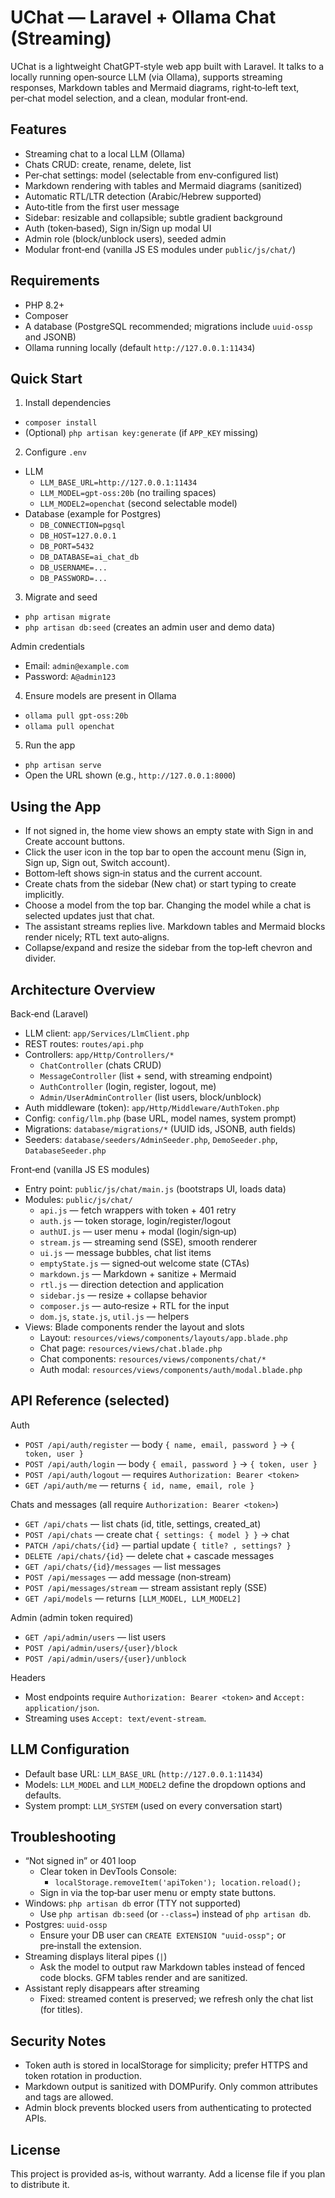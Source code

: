 # UChat — Laravel + Ollama Chat (Streaming)

UChat is a lightweight ChatGPT‑style web app built with Laravel. It talks to a locally running open‑source LLM (via Ollama), supports streaming responses, Markdown tables and Mermaid diagrams, right‑to‑left text, per‑chat model selection, and a clean, modular front‑end.

## Features

- Streaming chat to a local LLM (Ollama)
- Chats CRUD: create, rename, delete, list
- Per‑chat settings: model (selectable from env‑configured list)
- Markdown rendering with tables and Mermaid diagrams (sanitized)
- Automatic RTL/LTR detection (Arabic/Hebrew supported)
- Auto‑title from the first user message
- Sidebar: resizable and collapsible; subtle gradient background
- Auth (token‑based), Sign in/Sign up modal UI
- Admin role (block/unblock users), seeded admin
- Modular front‑end (vanilla JS ES modules under `public/js/chat/`)

## Requirements

- PHP 8.2+
- Composer
- A database (PostgreSQL recommended; migrations include `uuid-ossp` and JSONB)
- Ollama running locally (default `http://127.0.0.1:11434`)

## Quick Start

1) Install dependencies

- `composer install`
- (Optional) `php artisan key:generate` (if `APP_KEY` missing)

2) Configure `.env`

- LLM
  - `LLM_BASE_URL=http://127.0.0.1:11434`
  - `LLM_MODEL=gpt-oss:20b` (no trailing spaces)
  - `LLM_MODEL2=openchat` (second selectable model)
- Database (example for Postgres)
  - `DB_CONNECTION=pgsql`
  - `DB_HOST=127.0.0.1`
  - `DB_PORT=5432`
  - `DB_DATABASE=ai_chat_db`
  - `DB_USERNAME=...`
  - `DB_PASSWORD=...`

3) Migrate and seed

- `php artisan migrate`
- `php artisan db:seed` (creates an admin user and demo data)

Admin credentials

- Email: `admin@example.com`
- Password: `A@admin123`

4) Ensure models are present in Ollama

- `ollama pull gpt-oss:20b`
- `ollama pull openchat`

5) Run the app

- `php artisan serve`
- Open the URL shown (e.g., `http://127.0.0.1:8000`)

## Using the App

- If not signed in, the home view shows an empty state with Sign in and Create account buttons.
- Click the user icon in the top bar to open the account menu (Sign in, Sign up, Sign out, Switch account).
- Bottom‑left shows sign‑in status and the current account.
- Create chats from the sidebar (New chat) or start typing to create implicitly.
- Choose a model from the top bar. Changing the model while a chat is selected updates just that chat.
- The assistant streams replies live. Markdown tables and Mermaid blocks render nicely; RTL text auto‑aligns.
- Collapse/expand and resize the sidebar from the top‑left chevron and divider.

## Architecture Overview

Back‑end (Laravel)

- LLM client: `app/Services/LlmClient.php`
- REST routes: `routes/api.php`
- Controllers: `app/Http/Controllers/*`
  - `ChatController` (chats CRUD)
  - `MessageController` (list + send, with streaming endpoint)
  - `AuthController` (login, register, logout, me)
  - `Admin/UserAdminController` (list users, block/unblock)
- Auth middleware (token): `app/Http/Middleware/AuthToken.php`
- Config: `config/llm.php` (base URL, model names, system prompt)
- Migrations: `database/migrations/*` (UUID ids, JSONB, auth fields)
- Seeders: `database/seeders/AdminSeeder.php`, `DemoSeeder.php`, `DatabaseSeeder.php`

Front‑end (vanilla JS ES modules)

- Entry point: `public/js/chat/main.js` (bootstraps UI, loads data)
- Modules: `public/js/chat/`
  - `api.js` — fetch wrappers with token + 401 retry
  - `auth.js` — token storage, login/register/logout
  - `authUI.js` — user menu + modal (login/sign‑up)
  - `stream.js` — streaming send (SSE), smooth renderer
  - `ui.js` — message bubbles, chat list items
  - `emptyState.js` — signed‑out welcome state (CTAs)
  - `markdown.js` — Markdown + sanitize + Mermaid
  - `rtl.js` — direction detection and application
  - `sidebar.js` — resize + collapse behavior
  - `composer.js` — auto‑resize + RTL for the input
  - `dom.js`, `state.js`, `util.js` — helpers
- Views: Blade components render the layout and slots
  - Layout: `resources/views/components/layouts/app.blade.php`
  - Chat page: `resources/views/chat.blade.php`
  - Chat components: `resources/views/components/chat/*`
  - Auth modal: `resources/views/components/auth/modal.blade.php`

## API Reference (selected)

Auth

- `POST /api/auth/register` — body `{ name, email, password }` → `{ token, user }`
- `POST /api/auth/login` — body `{ email, password }` → `{ token, user }`
- `POST /api/auth/logout` — requires `Authorization: Bearer <token>`
- `GET /api/auth/me` — returns `{ id, name, email, role }`

Chats and messages (all require `Authorization: Bearer <token>`)

- `GET /api/chats` — list chats (id, title, settings, created_at)
- `POST /api/chats` — create chat `{ settings: { model } }` → chat
- `PATCH /api/chats/{id}` — partial update `{ title? , settings? }`
- `DELETE /api/chats/{id}` — delete chat + cascade messages
- `GET /api/chats/{id}/messages` — list messages
- `POST /api/messages` — add message (non‑stream)
- `POST /api/messages/stream` — stream assistant reply (SSE)
- `GET /api/models` — returns `[LLM_MODEL, LLM_MODEL2]`

Admin (admin token required)

- `GET /api/admin/users` — list users
- `POST /api/admin/users/{user}/block`
- `POST /api/admin/users/{user}/unblock`

Headers

- Most endpoints require `Authorization: Bearer <token>` and `Accept: application/json`.
- Streaming uses `Accept: text/event-stream`.

## LLM Configuration

- Default base URL: `LLM_BASE_URL` (`http://127.0.0.1:11434`)
- Models: `LLM_MODEL` and `LLM_MODEL2` define the dropdown options and defaults.
- System prompt: `LLM_SYSTEM` (used on every conversation start)

## Troubleshooting

- “Not signed in” or 401 loop
  - Clear token in DevTools Console:
    - `localStorage.removeItem('apiToken'); location.reload();`
  - Sign in via the top‑bar user menu or empty state buttons.
- Windows: `php artisan db` error (TTY not supported)
  - Use `php artisan db:seed` (or `--class=`) instead of `php artisan db`.
- Postgres: `uuid-ossp`
  - Ensure your DB user can `CREATE EXTENSION "uuid-ossp";` or pre‑install the extension.
- Streaming displays literal pipes (`|`)
  - Ask the model to output raw Markdown tables instead of fenced code blocks. GFM tables render and are sanitized.
- Assistant reply disappears after streaming
  - Fixed: streamed content is preserved; we refresh only the chat list (for titles).

## Security Notes

- Token auth is stored in localStorage for simplicity; prefer HTTPS and token rotation in production.
- Markdown output is sanitized with DOMPurify. Only common attributes and tags are allowed.
- Admin block prevents blocked users from authenticating to protected APIs.

## License

This project is provided as‑is, without warranty. Add a license file if you plan to distribute it.

